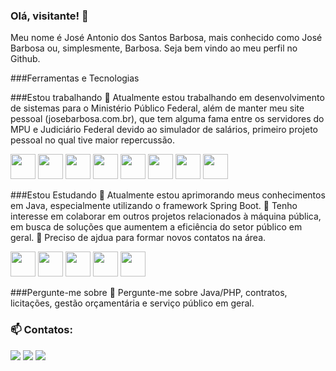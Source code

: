 ### Olá, visitante! 👋
Meu nome é José Antonio dos Santos Barbosa, mais conhecido como José Barbosa ou, simplesmente, Barbosa. Seja bem vindo ao meu perfil no Github. 

###Ferramentas e Tecnologias

###Estou trabalhando
🔭 Atualmente estou trabalhando em desenvolvimento de sistemas para o Ministério Público Federal, além de manter meu site pessoal (josebarbosa.com.br), que tem alguma fama entre os servidores do MPU e Judiciário Federal devido ao simulador de salários, primeiro projeto pessoal no qual tive maior repercussão. 

<img src="https://cdn.jsdelivr.net/gh/devicons/devicon/icons/linux/linux-original.svg"  width="40" height="40" />
<img src="https://cdn.jsdelivr.net/gh/devicons/devicon/icons/ubuntu/ubuntu-plain-wordmark.svg"  width="40" height="40" /> 
<img src="https://cdn.jsdelivr.net/gh/devicons/devicon/icons/wordpress/wordpress-original.svg"  width="40" height="40" />
<img src="https://cdn.jsdelivr.net/gh/devicons/devicon/icons/html5/html5-original-wordmark.svg"  width="40" height="40" />
<img src="https://cdn.jsdelivr.net/gh/devicons/devicon/icons/php/php-original.svg" width="40" height="40"  />
<img src="https://cdn.jsdelivr.net/gh/devicons/devicon/icons/mysql/mysql-original-wordmark.svg" width="40" height="40"  />
<img src="https://cdn.jsdelivr.net/gh/devicons/devicon/icons/java/java-original-wordmark.svg"  width="40" height="40" />
<img src="https://cdn.jsdelivr.net/gh/devicons/devicon/icons/spring/spring-original-wordmark.svg"  width="40" height="40" />
          

###Estou Estudando
🌱 Atualmente estou aprimorando meus conhecimentos em Java, especialmente utilizando o framework Spring Boot. 
👯 Tenho interesse em colaborar em outros projetos relacionados à máquina pública, em busca de soluções que aumentem a eficiência do setor público em geral. 
🤔 Preciso de ajdua para formar novos contatos na área. 

<img src="https://cdn.jsdelivr.net/gh/devicons/devicon/icons/go/go-original.svg"  width="40" height="40" />
<img src="https://cdn.jsdelivr.net/gh/devicons/devicon/icons/heroku/heroku-plain-wordmark.svg" width="40" height="40"  />
<img src="https://cdn.jsdelivr.net/gh/devicons/devicon/icons/kotlin/kotlin-original-wordmark.svg" width="40" height="40"  />
<img src="https://cdn.jsdelivr.net/gh/devicons/devicon/icons/nodejs/nodejs-original-wordmark.svg"  width="40" height="40" />
<img src="https://cdn.jsdelivr.net/gh/devicons/devicon/icons/trello/trello-plain-wordmark.svg"  width="40" height="40" />
          
          
                    
          

###Pergunte-me sobre
💬 Pergunte-me sobre Java/PHP, contratos, licitações, gestão orçamentária e serviço público em geral. 
### 📫 Contatos: 
<div>
  <a href = "mailto:jose@josebarbosa.com.br"><img src="https://img.shields.io/badge/Gmail-D14836?style=for-the-badge&logo=gmail&logoColor=white" target="_blank"></a>
  <a href="https://www.linkedin.com/in/josebarbosa-com-br/" target="_blank"><img src="https://img.shields.io/badge/-LinkedIn-%230077B5?style=for-the-badge&logo=linkedin&logoColor=white" target="_blank"></a>   
  <a href="https://www.youtube.com/channel/UCUt-9ZAjyu_CjDcUUp03qPA" target="_blank"><img src="https://img.shields.io/badge/YouTube-FF0000?style=for-the-badge&logo=youtube&logoColor=white" target="_blank"></a>
</div>
  <!--
**josebarbosa/josebarbosa** is a ✨ _special_ ✨ repository because its `README.md` (this file) appears on your GitHub profile.

Here are some ideas to get you started:

- 🔭 I’m currently working on ...
- 🌱 I’m currently learning ...
- 👯 I’m looking to collaborate on ...
- 🤔 I’m looking for help with ...
- 💬 Ask me about ...
- 📫 How to reach me: ...
- 😄 Pronouns: ...
- ⚡ Fun fact: ...
-->
